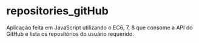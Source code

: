 # repositories_gitHub
Aplicação feita em JavaScript utilizando o EC6, 7, 8 que consome a API do GitHub e lista os repositórios do usuário requerido. 
